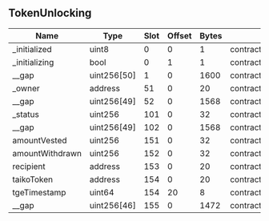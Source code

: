 ## TokenUnlocking
| Name            | Type        | Slot | Offset | Bytes | Contract                                                   |
|-----------------|-------------|------|--------|-------|------------------------------------------------------------|
| _initialized    | uint8       | 0    | 0      | 1     | contracts/tokenUnlocking/TokenUnlocking.sol:TokenUnlocking |
| _initializing   | bool        | 0    | 1      | 1     | contracts/tokenUnlocking/TokenUnlocking.sol:TokenUnlocking |
| __gap           | uint256[50] | 1    | 0      | 1600  | contracts/tokenUnlocking/TokenUnlocking.sol:TokenUnlocking |
| _owner          | address     | 51   | 0      | 20    | contracts/tokenUnlocking/TokenUnlocking.sol:TokenUnlocking |
| __gap           | uint256[49] | 52   | 0      | 1568  | contracts/tokenUnlocking/TokenUnlocking.sol:TokenUnlocking |
| _status         | uint256     | 101  | 0      | 32    | contracts/tokenUnlocking/TokenUnlocking.sol:TokenUnlocking |
| __gap           | uint256[49] | 102  | 0      | 1568  | contracts/tokenUnlocking/TokenUnlocking.sol:TokenUnlocking |
| amountVested    | uint256     | 151  | 0      | 32    | contracts/tokenUnlocking/TokenUnlocking.sol:TokenUnlocking |
| amountWithdrawn | uint256     | 152  | 0      | 32    | contracts/tokenUnlocking/TokenUnlocking.sol:TokenUnlocking |
| recipient       | address     | 153  | 0      | 20    | contracts/tokenUnlocking/TokenUnlocking.sol:TokenUnlocking |
| taikoToken      | address     | 154  | 0      | 20    | contracts/tokenUnlocking/TokenUnlocking.sol:TokenUnlocking |
| tgeTimestamp    | uint64      | 154  | 20     | 8     | contracts/tokenUnlocking/TokenUnlocking.sol:TokenUnlocking |
| __gap           | uint256[46] | 155  | 0      | 1472  | contracts/tokenUnlocking/TokenUnlocking.sol:TokenUnlocking |

